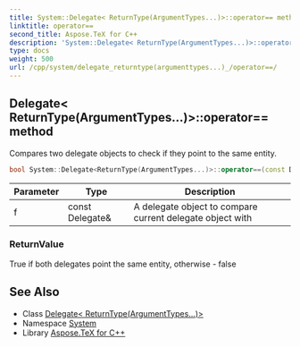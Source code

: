 ```yaml
---
title: System::Delegate< ReturnType(ArgumentTypes...)>::operator== method
linktitle: operator==
second_title: Aspose.TeX for C++
description: 'System::Delegate< ReturnType(ArgumentTypes...)>::operator== method. Compares two delegate objects to check if they point to the same entity in C++.'
type: docs
weight: 500
url: /cpp/system/delegate_returntype(argumenttypes...)_/operator==/
---
```

## Delegate< ReturnType(ArgumentTypes...)>::operator== method


Compares two delegate objects to check if they point to the same entity.

```cpp
bool System::Delegate<ReturnType(ArgumentTypes...)>::operator==(const Delegate &f) const
```


| Parameter | Type | Description |
| --- | --- | --- |
| f | const Delegate\& | A delegate object to compare current delegate object with |

### ReturnValue

True if both delegates point the same entity, otherwise - false

## See Also

* Class [Delegate< ReturnType(ArgumentTypes...)>](../)
* Namespace [System](../../)
* Library [Aspose.TeX for C++](../../../)
